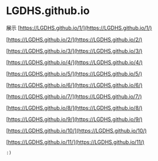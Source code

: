 # LGDHS.github.io

展示
[https://LGDHS.github.io/1/](https://LGDHS.github.io/1/)

[https://LGDHS.github.io/2/](https://LGDHS.github.io/2/)

[https://LGDHS.github.io/3/](https://LGDHS.github.io/3/)

[https://LGDHS.github.io/4/](https://LGDHS.github.io/4/)

[https://LGDHS.github.io/5/](https://LGDHS.github.io/5/)

[https://LGDHS.github.io/6/](https://LGDHS.github.io/6/)

[https://LGDHS.github.io/7/](https://LGDHS.github.io/7/)

[https://LGDHS.github.io/8/](https://LGDHS.github.io/8/)

[https://LGDHS.github.io/9/](https://LGDHS.github.io/9/)

[https://LGDHS.github.io/10/](https://LGDHS.github.io/10/)

[https://LGDHS.github.io/11/](https://LGDHS.github.io/11/)



	:)



